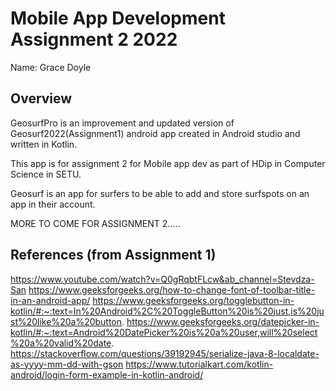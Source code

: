 
# Mobile App Development Assignment 2 2022

Name: Grace Doyle

## Overview

GeosurfPro is an improvement and updated version of Geosurf2022(Assignment1) android app created in Android studio and written in Kotlin. 

This app is for assignment 2 for Mobile app dev as part of HDip in Computer Science in SETU. 

Geosurf is an app for surfers to be able to add and store surfspots on an app in their account.

MORE TO COME FOR ASSIGNMENT 2.....


## References (from Assignment 1)

https://www.youtube.com/watch?v=Q0gRqbtFLcw&ab_channel=Stevdza-San
https://www.geeksforgeeks.org/how-to-change-font-of-toolbar-title-in-an-android-app/
https://www.geeksforgeeks.org/togglebutton-in-kotlin/#:~:text=In%20Android%2C%20ToggleButton%20is%20just,is%20just%20like%20a%20button.
https://www.geeksforgeeks.org/datepicker-in-kotlin/#:~:text=Android%20DatePicker%20is%20a%20user,will%20select%20a%20valid%20date.
https://stackoverflow.com/questions/39192945/serialize-java-8-localdate-as-yyyy-mm-dd-with-gson
https://www.tutorialkart.com/kotlin-android/login-form-example-in-kotlin-android/
